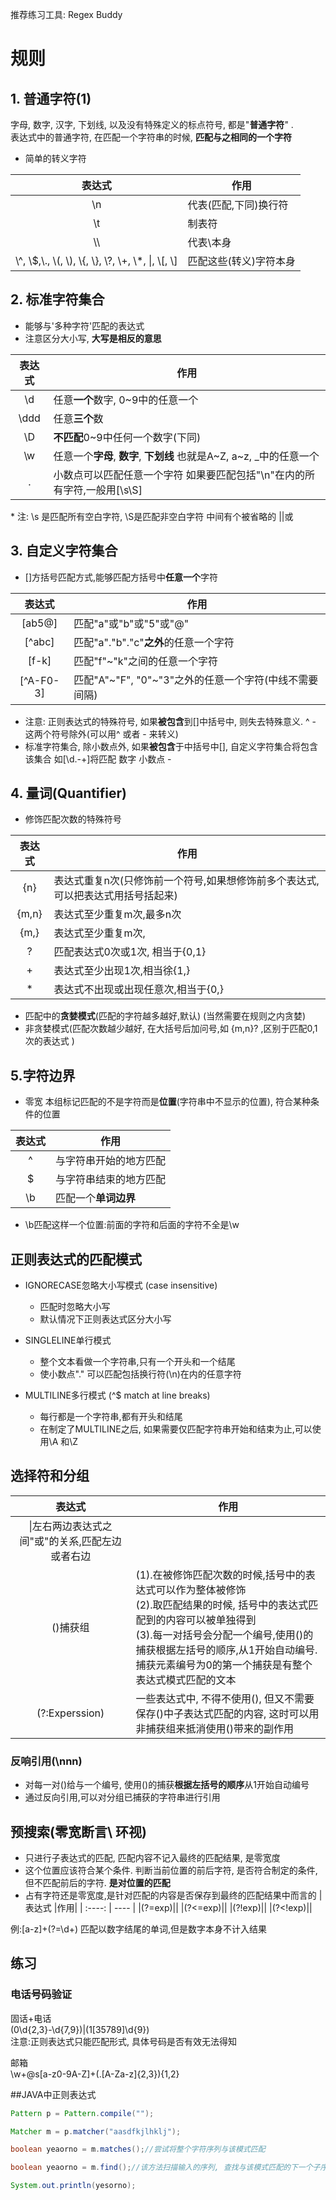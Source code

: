 推荐练习工具: Regex Buddy  

# 规则  
 
## 1. 普通字符(1)  
字母, 数字, 汉字, 下划线, 以及没有特殊定义的标点符号, 都是"**普通字符**" .  
表达式中的普通字符, 在匹配一个字符串的时候, **匹配与之相同的一个字符**
  
- 简单的转义字符 

|表达式 |作用|
|  :----:  | ----  | 
|\n|代表(匹配,下同)换行符|  
|\t|制表符|  
|\\\  |代表\本身|  
|\\^, \\$,\\., \\(, \\), \\{, \\}, \\?, \\+, \\*, \\|, \\[, \\]|匹配这些(转义)字符本身|  

## 2. 标准字符集合 
  - 能够与'多种字符'匹配的表达式  
  - 注意区分大小写, **大写是相反的意思**
  
|表达式 |作用|
|  :----:  | ----  | 
|\d|任意**一个**数字, 0~9中的任意一个|
|\ddd|任意**三个**数|
|\D|**不匹配**0~9中任何一个数字(下同)|
|\w|任意一个**字母**, **数字**, **下划线** 也就是A~Z, a~z, \_中的任意一个|
|.|小数点可以匹配任意一个字符 如果要匹配包括"\n"在内的所有字符,一般用[\s\S]|

\* 注: \s 是匹配所有空白字符, \S是匹配非空白字符 中间有个被省略的 \||或

## 3. 自定义字符集合
  - []方括号匹配方式,能够匹配方括号中**任意一个**字符


|表达式 |作用|
|  :----:  | ----  | 
|[ab5@]|匹配"a"或"b"或"5"或"@"|
|[^abc]|匹配"a"."b"."c"**之外**的任意一个字符|
|[f-k]|匹配"f"\~"k"之间的任意一个字符|
|[^A-F0-3]|匹配"A"\~"F", "0"\~"3"之外的任意一个字符(中线不需要间隔)|

- 注意: 正则表达式的特殊符号, 如果**被包含**到[]中括号中, 则失去特殊意义.  ^ - 这两个符号除外(可以用\^ 或者 \- 来转义)
- 标准字符集合, 除小数点外, 如果**被包含**于中括号中[], 自定义字符集合将包含该集合 如[\d.\-+]将匹配 数字 小数点 - 

## 4. 量词(Quantifier)
- 修饰匹配次数的特殊符号

|表达式 |作用|
|  :----:  | ----  | 
|{n}|表达式重复n次(只修饰前一个符号,如果想修饰前多个表达式,可以把表达式用括号括起来)|
|{m,n}|表达式至少重复m次,最多n次|
|{m,}|表达式至少重复m次,|
|?|匹配表达式0次或1次, 相当于{0,1}|
|+|表达式至少出现1次,相当徐{1,}|
|\*|表达式不出现或出现任意次,相当于{0,}|

- 匹配中的**贪婪模式**(匹配的字符越多越好,默认) (当然需要在规则之内贪婪)
- 非贪婪模式(匹配次数越少越好, 在大括号后加问号,如 {m,n}? ,区别于匹配0,1次的表达式 )


## 5.字符边界
- 零宽  本组标记匹配的不是字符而是**位置**(字符串中不显示的位置), 符合某种条件的位置


|表达式 |作用|
|  :----:  | ----  | 
|^|与字符串开始的地方匹配|
|$|与字符串结束的地方匹配|
|\\b|匹配一个**单词边界**|

- \\b匹配这样一个位置:前面的字符和后面的字符不全是\w


## 正则表达式的匹配模式
- IGNORECASE忽略大小写模式  (case insensitive)
  - 匹配时忽略大小写  
  - 默认情况下正则表达式区分大小写  
- SINGLELINE单行模式 
  - 整个文本看做一个字符串,只有一个开头和一个结尾
  - 使小数点"." 可以匹配包括换行符(\\n)在内的任意字符

- MULTILINE多行模式 (^$ match at line breaks)
  - 每行都是一个字符串,都有开头和结尾
  - 在制定了MULTILINE之后, 如果需要仅匹配字符串开始和结束为止,可以使用\\A 和\\Z

## 选择符和分组

|表达式 |作用|
|  :----:  | ----  | 
|\|左右两边表达式之间"或"的关系,匹配左边或者右边|
|()捕获组|(1).在被修饰匹配次数的时候,括号中的表达式可以作为整体被修饰<br> (2).取匹配结果的时候, 括号中的表达式匹配到的内容可以被单独得到<br>(3).每一对括号会分配一个编号,使用()的捕获根据左括号的顺序,从1开始自动编号. 捕获元素编号为0的第一个捕获是有整个表达式模式匹配的文本|
|(\?\:Experssion)|一些表达式中, 不得不使用(), 但又不需要保存()中子表达式匹配的内容, 这时可以用非捕获组来抵消使用()带来的副作用|

### 反响引用(\\nnn)  
- 对每一对()给与一个编号, 使用()的捕获**根据左括号的顺序**从1开始自动编号  
- 通过反向引用,可以对分组已捕获的字符串进行引用  


## 预搜索(零宽断言\ 环视)  
- 只进行子表达式的匹配, 匹配内容不记入最终的匹配结果, 是零宽度
- 这个位置应该符合某个条件. 判断当前位置的前后字符, 是否符合制定的条件, 但不匹配前后的字符. **是对位置的匹配**
- 占有字符还是零宽度,是针对匹配的内容是否保存到最终的匹配结果中而言的
|表达式 |作用|
|  :----:  | ----  | 
|(?=exp)||
|(?<=exp)||
|(?!exp)||
|(?<!exp)||

例:[a-z]+(?=\d+) 匹配以数字结尾的单词,但是数字本身不计入结果


## 练习 
### 电话号码验证  
固话+电话  
(0\d{2,3}-\d{7,9})|(1[35789]\d{9})  
注意:正则表达式只能匹配形式, 具体号码是否有效无法得知

邮箱  
\w+@s[a-z0-9A-Z]+(\.[A-Za-z]{2,3}){1,2}

##JAVA中正则表达式  
```java
Pattern p = Pattern.compile("");

Matcher m = p.matcher("aasdfkjlhklj");

boolean yeaorno = m.matches();//尝试将整个字符序列与该模式匹配

boolean yeaorno = m.find();//该方法扫描输入的序列, 查找与该模式匹配的下一个子序列(指针保持)

System.out.println(yesorno);
```
